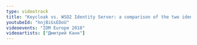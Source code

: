 ```yaml
---
type: videotrack
title: "Keycloak vs. WSO2 Identity Server: a comparison of the two identity servers"
youtubeId: "hnjBiGsEDoU"
videoevents: "IDM Europe 2018"
videoartists: ["Дмитрий Канн"]
---
```

